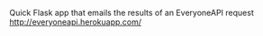 Quick Flask app that emails the results of an EveryoneAPI request http://everyoneapi.herokuapp.com/

